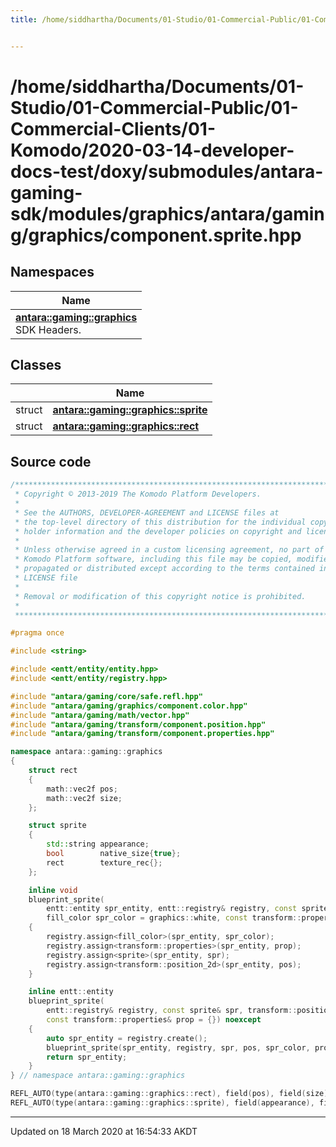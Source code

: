 ```yaml
---
title: /home/siddhartha/Documents/01-Studio/01-Commercial-Public/01-Commercial-Clients/01-Komodo/2020-03-14-developer-docs-test/doxy/submodules/antara-gaming-sdk/modules/graphics/antara/gaming/graphics/component.sprite.hpp


---
```


# /home/siddhartha/Documents/01-Studio/01-Commercial-Public/01-Commercial-Clients/01-Komodo/2020-03-14-developer-docs-test/doxy/submodules/antara-gaming-sdk/modules/graphics/antara/gaming/graphics/component.sprite.hpp







## Namespaces

| Name           |
| -------------- |
| **[antara::gaming::graphics](Namespaces/namespaceantara_1_1gaming_1_1graphics.md)** <br>SDK Headers.  |

## Classes

|                | Name           |
| -------------- | -------------- |
| struct | **[antara::gaming::graphics::sprite](Classes/structantara_1_1gaming_1_1graphics_1_1sprite.md)**  |
| struct | **[antara::gaming::graphics::rect](Classes/structantara_1_1gaming_1_1graphics_1_1rect.md)**  |













## Source code

```cpp
/******************************************************************************
 * Copyright © 2013-2019 The Komodo Platform Developers.                      *
 *                                                                            *
 * See the AUTHORS, DEVELOPER-AGREEMENT and LICENSE files at                  *
 * the top-level directory of this distribution for the individual copyright  *
 * holder information and the developer policies on copyright and licensing.  *
 *                                                                            *
 * Unless otherwise agreed in a custom licensing agreement, no part of the    *
 * Komodo Platform software, including this file may be copied, modified,     *
 * propagated or distributed except according to the terms contained in the   *
 * LICENSE file                                                               *
 *                                                                            *
 * Removal or modification of this copyright notice is prohibited.            *
 *                                                                            *
 ******************************************************************************/

#pragma once

#include <string> 

#include <entt/entity/entity.hpp>   
#include <entt/entity/registry.hpp> 

#include "antara/gaming/core/safe.refl.hpp"                 
#include "antara/gaming/graphics/component.color.hpp"       
#include "antara/gaming/math/vector.hpp"                    
#include "antara/gaming/transform/component.position.hpp"   
#include "antara/gaming/transform/component.properties.hpp" 

namespace antara::gaming::graphics
{
    struct rect
    {
        math::vec2f pos;
        math::vec2f size;
    };

    struct sprite
    {
        std::string appearance;        
        bool        native_size{true}; 
        rect        texture_rec{};     
    };

    inline void
    blueprint_sprite(
        entt::entity spr_entity, entt::registry& registry, const sprite& spr, transform::position_2d pos = math::vec2f::scalar(0.f),
        fill_color spr_color = graphics::white, const transform::properties& prop = {}) noexcept
    {
        registry.assign<fill_color>(spr_entity, spr_color);
        registry.assign<transform::properties>(spr_entity, prop);
        registry.assign<sprite>(spr_entity, spr);
        registry.assign<transform::position_2d>(spr_entity, pos);
    }

    inline entt::entity
    blueprint_sprite(
        entt::registry& registry, const sprite& spr, transform::position_2d pos = math::vec2f::scalar(0.f), fill_color spr_color = graphics::white,
        const transform::properties& prop = {}) noexcept
    {
        auto spr_entity = registry.create();
        blueprint_sprite(spr_entity, registry, spr, pos, spr_color, prop);
        return spr_entity;
    }
} // namespace antara::gaming::graphics

REFL_AUTO(type(antara::gaming::graphics::rect), field(pos), field(size))
REFL_AUTO(type(antara::gaming::graphics::sprite), field(appearance), field(native_size), field(texture_rec))
```


-------------------------------

Updated on 18 March 2020 at 16:54:33 AKDT
